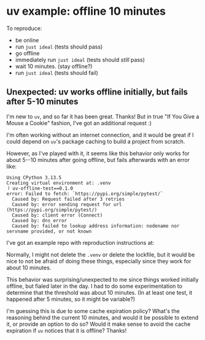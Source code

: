 # uv example: offline 10 minutes

To reproduce:

- be online
- run `just ideal` (tests should pass)
- go offline
- immediately run `just ideal` (tests should *still* pass)
- wait 10 minutes. (stay offline?)
- run `just ideal` (tests should fail)


## Unexpected: uv works offline initially, but fails after 5-10 minutes

I'm new to `uv`, and so far it has been great. Thanks! But in true "If You Give a Mouse a Cookie" fashion, I've got an additional request :)

I'm often working without an internet connection,
and it would be great if I could depend on `uv`'s package caching to build a project from scratch.

However, as I've played with it, it seems like this behavior only works for about 5--10 minutes after going offline, but fails afterwards with an error like:

```
Using CPython 3.13.5
Creating virtual environment at: .venv
⠸ uv-offline-test==0.1.0                                                                  error: Failed to fetch: `https://pypi.org/simple/pytest/`
  Caused by: Request failed after 3 retries
  Caused by: error sending request for url (https://pypi.org/simple/pytest/)
  Caused by: client error (Connect)
  Caused by: dns error
  Caused by: failed to lookup address information: nodename nor servname provided, or not known
```

I've got an example repo with reproduction instructions at:


Normally, I might not delete the `.venv` or delete the lockfile, but it would be nice to not be afraid of doing these things, especially since they work for about 10 minutes.

This behavior was surprising/unexpected to me since things worked initially offline, but fialed later in the day. I had to do some experimentation to determine that the threshold was about 10 minutes. (In at least one test, it happened after 5 minutes, so it might be variable?)

I'm guessing this is due to some cache expiration policy? What's the reasoning behind the current 10 minutes, and would it be possible to extend it, or provide an option to do so? Would it make sense to avoid the cache expiration if `uv` notices that it is offline? Thanks!
